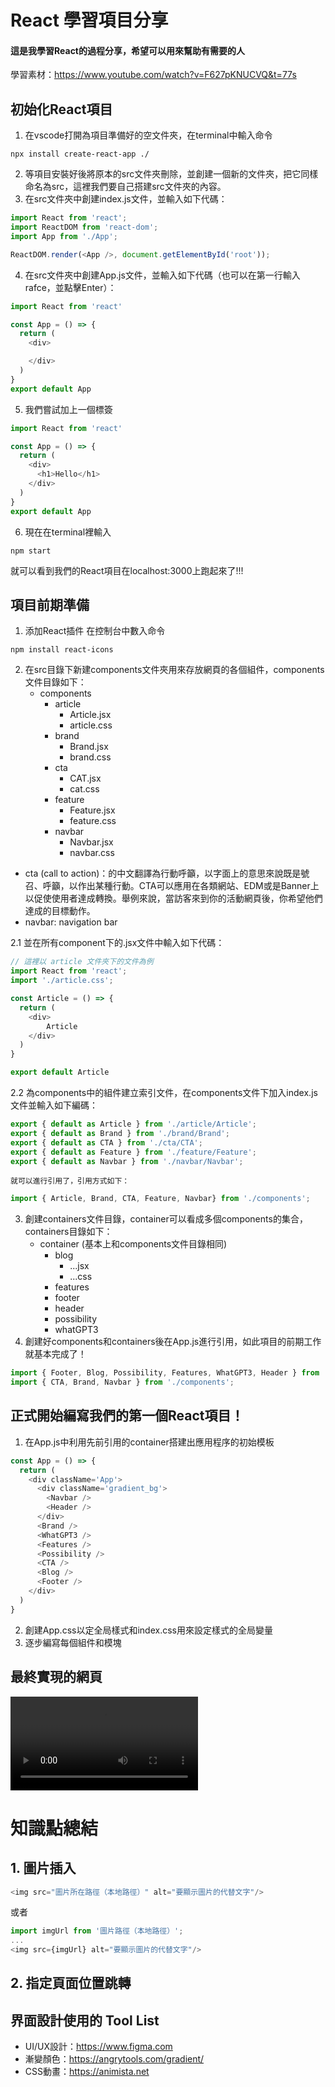 # React 學習項目分享
#### 這是我學習React的過程分享，希望可以用來幫助有需要的人
學習素材：https://www.youtube.com/watch?v=F627pKNUCVQ&t=77s

## 初始化React項目
1. 在vscode打開為項目準備好的空文件夾，在terminal中輸入命令 
```
npx install create-react-app ./
```
2. 等項目安裝好後將原本的src文件夾刪除，並創建一個新的文件夾，把它同樣命名為src，這裡我們要自己搭建src文件夾的內容。
3. 在src文件夾中創建index.js文件，並輸入如下代碼：
``` javascript
import React from 'react';
import ReactDOM from 'react-dom';
import App from './App';

ReactDOM.render(<App />, document.getElementById('root'));
```
4. 在src文件夾中創建App.js文件，並輸入如下代碼（也可以在第一行輸入rafce，並點擊Enter）：
``` javascript
import React from 'react'

const App = () => {
  return (
    <div>

    </div>
  )
}
export default App 
```
5. 我們嘗試加上一個標簽
``` javascript
import React from 'react'

const App = () => {
  return (
    <div>
      <h1>Hello</h1>
    </div>
  )
}
export default App 
```
6. 現在在terminal裡輸入
```
npm start
```
就可以看到我們的React項目在localhost:3000上跑起來了!!!
## 項目前期準備
1. 添加React插件
在控制台中數入命令
```
npm install react-icons
```
2. 在src目錄下新建components文件夾用來存放網頁的各個組件，components文件目錄如下：
    - components
        - article
            - Article.jsx
            - article.css 
        - brand
            - Brand.jsx
            - brand.css
        - cta
            - CAT.jsx
            - cat.css
        - feature
            - Feature.jsx
            - feature.css
        - navbar
            - Navbar.jsx
            - navbar.css
- cta (call to action)：的中文翻譯為行動呼籲，以字面上的意思來說既是號召、呼籲，以作出某種行動。CTA可以應用在各類網站、EDM或是Banner上以促使使用者達成轉換。舉例來說，當訪客來到你的活動網頁後，你希望他們達成的目標動作。
- navbar: navigation bar

2.1 並在所有component下的.jsx文件中輸入如下代碼：
```javascript
// 這裡以 article 文件夾下的文件為例
import React from 'react';
import './article.css';

const Article = () => {
  return (
    <div>
        Article
    </div>
  )
}

export default Article
```
2.2 為components中的組件建立索引文件，在components文件下加入index.js文件並輸入如下編碼：

``` javascript
export { default as Article } from './article/Article';
export { default as Brand } from './brand/Brand';
export { default as CTA } from './cta/CTA';
export { default as Feature } from './feature/Feature';
export { default as Navbar } from './navbar/Navbar';
```
    就可以進行引用了，引用方式如下：
```javascript
import { Article, Brand, CTA, Feature, Navbar} from './components';
```
3. 創建containers文件目錄，container可以看成多個components的集合，containers目錄如下：
    - container (基本上和components文件目錄相同)
        - blog
            - ...jsx
            - ...css
        - features
        - footer
        - header
        - possibility
        - whatGPT3
4. 創建好components和containers後在App.js進行引用，如此項目的前期工作就基本完成了！
``` javascript
import { Footer, Blog, Possibility, Features, WhatGPT3, Header } from './containers';
import { CTA, Brand, Navbar } from './components';
```
## 正式開始編寫我們的第一個React項目！
1. 在App.js中利用先前引用的container搭建出應用程序的初始模板
```javascript
const App = () => {
  return (
    <div className='App'>
      <div className='gradient_bg'>
        <Navbar />
        <Header />
      </div>
      <Brand />
      <WhatGPT3 />
      <Features />
      <Possibility />
      <CTA />
      <Blog />
      <Footer />
    </div>
  )
}
```
2. 創建App.css以定全局樣式和index.css用來設定樣式的全局變量
3. 逐步編寫每個組件和模塊
## 最終實現的網頁
![image](https://github.com/ZhangChingYu/Learning-React/blob/46816b6b2879fa1423449e93da87a62460f2a8e2/images/ScreenRecord.mp4)

# 知識點總結
## 1. 圖片插入
```javascript
<img src="圖片所在路徑（本地路徑）" alt="要顯示圖片的代替文字"/>
```
或者
```javascript
import imgUrl from '圖片路徑（本地路徑）';
...
<img src={imgUrl} alt="要顯示圖片的代替文字"/>
```

## 2. 指定頁面位置跳轉


## 界面設計使用的 Tool List
* UI/UX設計：https://www.figma.com
* 漸變顏色：https://angrytools.com/gradient/
* CSS動畫：https://animista.net